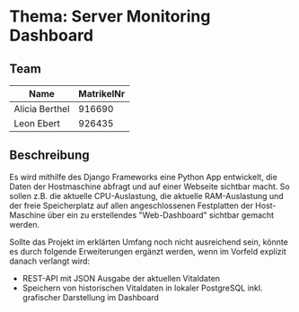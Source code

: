 # Thema: Server Monitoring Dashboard
## Team
| Name | MatrikelNr |
| -- | -- |
| Alicia Berthel | 916690 |
| Leon Ebert | 926435|
## Beschreibung
Es wird mithilfe des Django Frameworks eine Python App entwickelt, die Daten der Hostmaschine abfragt und auf einer Webseite sichtbar macht.
So sollen z.B. die aktuelle CPU-Auslastung, die aktuelle RAM-Auslastung und der freie Speicherplatz auf allen angeschlossenen Festplatten der Host-Maschine über ein zu erstellendes "Web-Dashboard" sichtbar gemacht werden.

Sollte das Projekt im erklärten Umfang noch nicht ausreichend sein, könnte es durch folgende Erweiterungen ergänzt werden, wenn im Vorfeld explizit danach verlangt wird:
- REST-API mit JSON Ausgabe der aktuellen Vitaldaten
- Speichern von historischen Vitaldaten in lokaler PostgreSQL inkl. grafischer Darstellung im Dashboard